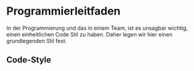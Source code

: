 # Programmierleitfaden

In der Programmierung und das in einem Team, ist es unsagbar wichtig, einen einheitlichen Code Stil zu haben.
Daher legen wir hier einen grundlegenden Stil fest.

## Code-Style
